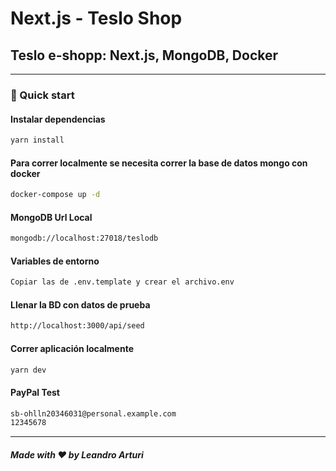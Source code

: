 # Next.js - Teslo Shop

## Teslo e-shopp: Next.js, MongoDB, Docker

---

### 🚀 Quick start

#### Instalar dependencias

```bash
yarn install
```

#### Para correr localmente se necesita correr la base de datos mongo con docker

```bash
docker-compose up -d
```

#### MongoDB Url Local

```bash
mongodb://localhost:27018/teslodb
```

#### Variables de entorno

```bash
Copiar las de .env.template y crear el archivo.env
```

#### Llenar la BD con datos de prueba

```bash
http://localhost:3000/api/seed
```

#### Correr aplicación localmente

```bash
yarn dev
```

#### PayPal Test

```bash
sb-ohlln20346031@personal.example.com
12345678
```

---

##### Made with ❤️ by Leandro Arturi

